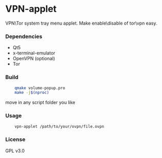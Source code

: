 # VPN-applet
VPN\Tor system tray menu applet. Make enable\disable of tor\vpn easy.

### Dependencies
- Qt5
- x-terminal-emulator
- OpenVPN (optional)
- Tor

### Build
```bash
	qmake volume-popup.pro
	make -j$(nproc)
```
move in any script folder you like

### Usage
```bash
	vpn-applet /path/to/your/ovpn/file.ovpn
```

### License
GPL v3.0
